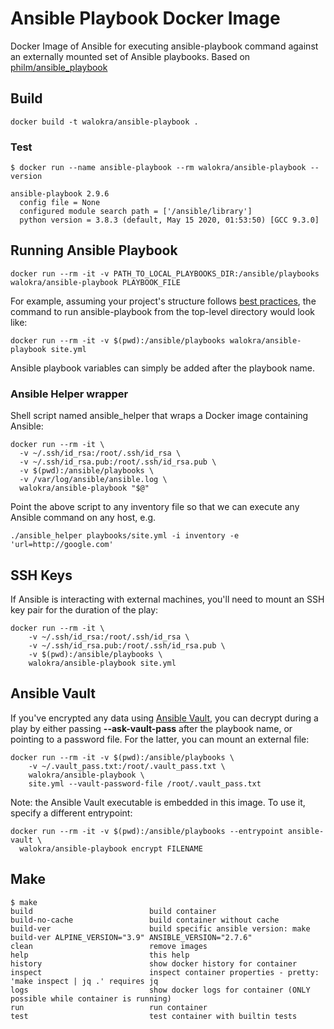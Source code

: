 # Ansible Playbook Docker Image

Docker Image of Ansible for executing ansible-playbook command against an externally mounted set of Ansible playbooks. Based on [philm/ansible_playbook](https://github.com/philm/ansible_playbook)

## Build

```shell
docker build -t walokra/ansible-playbook .
```

### Test

```shell
$ docker run --name ansible-playbook --rm walokra/ansible-playbook --version

ansible-playbook 2.9.6
  config file = None
  configured module search path = ['/ansible/library']
  python version = 3.8.3 (default, May 15 2020, 01:53:50) [GCC 9.3.0]
```

## Running Ansible Playbook

```shell
docker run --rm -it -v PATH_TO_LOCAL_PLAYBOOKS_DIR:/ansible/playbooks walokra/ansible-playbook PLAYBOOK_FILE
```

For example, assuming your project's structure follows [best practices](http://docs.ansible.com/ansible/playbooks_best_practices.html#directory-layout), the command to run ansible-playbook from the top-level directory would look like:

```shell
docker run --rm -it -v $(pwd):/ansible/playbooks walokra/ansible-playbook site.yml
```

Ansible playbook variables can simply be added after the playbook name.

### Ansible Helper wrapper

Shell script named ansible_helper that wraps a Docker image containing Ansible:

```shell
docker run --rm -it \
  -v ~/.ssh/id_rsa:/root/.ssh/id_rsa \
  -v ~/.ssh/id_rsa.pub:/root/.ssh/id_rsa.pub \
  -v $(pwd):/ansible/playbooks \
  -v /var/log/ansible/ansible.log \
  walokra/ansible-playbook "$@"
```

Point the above script to any inventory file so that we can execute any Ansible command on any host, e.g.

```shell
./ansible_helper playbooks/site.yml -i inventory -e 'url=http://google.com'
```

## SSH Keys

If Ansible is interacting with external machines, you'll need to mount an SSH key pair for the duration of the play:

```shell
docker run --rm -it \
    -v ~/.ssh/id_rsa:/root/.ssh/id_rsa \
    -v ~/.ssh/id_rsa.pub:/root/.ssh/id_rsa.pub \
    -v $(pwd):/ansible/playbooks \
    walokra/ansible-playbook site.yml
```

## Ansible Vault

If you've encrypted any data using [Ansible Vault](http://docs.ansible.com/ansible/playbooks_vault.html), you can decrypt during a play by either passing **--ask-vault-pass** after the playbook name, or pointing to a password file. For the latter, you can mount an external file:

```shell
docker run --rm -it -v $(pwd):/ansible/playbooks \
    -v ~/.vault_pass.txt:/root/.vault_pass.txt \
    walokra/ansible-playbook \
    site.yml --vault-password-file /root/.vault_pass.txt
```

Note: the Ansible Vault executable is embedded in this image. To use it, specify a different entrypoint:

```shell
docker run --rm -it -v $(pwd):/ansible/playbooks --entrypoint ansible-vault \
  walokra/ansible-playbook encrypt FILENAME
```

## Make

```shell
$ make
build                          build container
build-no-cache                 build container without cache
build-ver                      build specific ansible version: make build-ver ALPINE_VERSION="3.9" ANSIBLE_VERSION="2.7.6"
clean                          remove images
help                           this help
history                        show docker history for container
inspect                        inspect container properties - pretty: 'make inspect | jq .' requires jq
logs                           show docker logs for container (ONLY possible while container is running)
run                            run container
test                           test container with builtin tests
```
